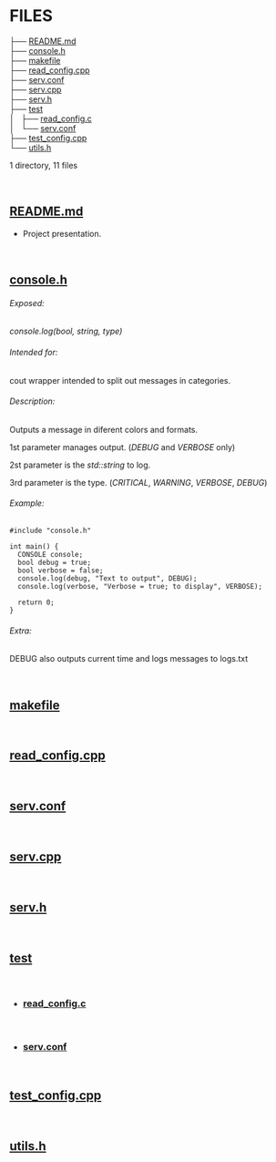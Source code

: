 # FILES

├── [README.md](https://github.com/StringManolo/webserver/blob/master/FILES.md#readmemd)    
├── [console.h](https://github.com/StringManolo/webserver/blob/master/FILES.md#consoleh)  
├── [makefile](https://github.com/StringManolo/webserver/blob/master/FILES.md#makefile)  
├── [read_config.cpp](https://github.com/StringManolo/webserver/blob/master/FILES.md#read_configcpp)  
├── [serv.conf](https://github.com/StringManolo/webserver/blob/master/FILES.md#servconf)  
├── [serv.cpp](https://github.com/StringManolo/webserver/blob/master/FILES.md#servcpp)  
├── [serv.h](https://github.com/StringManolo/webserver/blob/master/FILES.md#servh)  
├── [test](https://github.com/StringManolo/webserver/blob/master/FILES.md#test)  
│   ├── [read_config.c](https://github.com/StringManolo/webserver/blob/master/FILES.md#read_configc)  
│   └── [serv.conf](https://github.com/StringManolo/webserver/blob/master/FILES.md#readconf)  
├── [test_config.cpp](https://github.com/StringManolo/webserver/blob/master/FILES.md#testconfigcpp)  
└── [utils.h](https://github.com/StringManolo/webserver/blob/master/FILES.md#utilsh)
  
1 directory, 11 files  
  
&nbsp;  
  
## **[README.md](https://github.com/StringManolo/webserver/blob/master/README.md)**  
+ Project presentation.  
  
&nbsp;  
  
## **[console.h](https://github.com/StringManolo/webserver/blob/master/console.h)**  
###### Exposed:  
  
   _console.log(bool, string, type)_  
  
###### Intended for:  
  
   cout wrapper intended to split out messages in categories.  
###### Description:
  
   Outputs a message in diferent colors and formats.  
  
   1st parameter manages output. (_DEBUG_ and _VERBOSE_ only)  
  
   2st parameter is the _std::string_ to log.  
  
   3rd parameter is the type. (_CRITICAL_, _WARNING_, _VERBOSE_, _DEBUG_)  
###### Example:
```
#include "console.h"

int main() {
  CONSOLE console;
  bool debug = true;
  bool verbose = false;
  console.log(debug, "Text to output", DEBUG);
  console.log(verbose, "Verbose = true; to display", VERBOSE);

  return 0;
}
```
  
###### Extra:  
DEBUG also outputs current time and logs messages to logs.txt
  
&nbsp;  
  
## **[makefile](https://github.com/StringManolo/webserver/blob/master/makefile)**  
  
&nbsp;

## **[read_config.cpp](https://github.com/StringManolo/webserver/blob/master/read_configcpp)**  
  
&nbsp;
  
## **[serv.conf](https://github.com/StringManolo/webserver/blob/master/servconf)**  
  
&nbsp;
  
## **[serv.cpp](https://github.com/StringManolo/webserver/blob/master/servcpp)**  
  
&nbsp;
  
## **[serv.h](https://github.com/StringManolo/webserver/blob/master/servh)**  
  
&nbsp;
  
## **[test](https://github.com/StringManolo/webserver/blob/master/test)**  
  
&nbsp;
  
+  ### **[read_config.c](https://github.com/StringManolo/webserver/blob/master/test/read_configc)**  
  
&nbsp;
  
+  ### **[serv.conf](https://github.com/StringManolo/webserver/blob/master/test/readconf)**  
  
&nbsp;
  
## **[test_config.cpp](https://github.com/StringManolo/webserver/blob/master/testconfigcpp)**  
  
&nbsp;
  
## **[utils.h](https://github.com/StringManolo/webserver/blob/master/utilsh)**  
  

